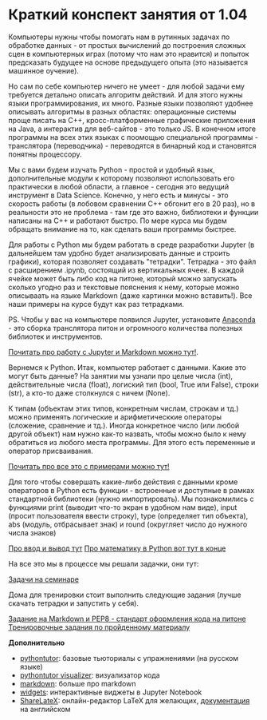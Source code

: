 # Краткий конспект занятия от 1.04

Компьютеры нужны чтобы помогать нам в рутинных задачах по обработке данных - от простых вычислений до построения сложных сцен в компьютерных играх (потому что нам это нравится) и попыток предсказать будущее на основе предыдущего опыта (это называется машинное оучение).

Но сам по себе компьютер ничего не умеет - для любой задачи ему требуется детально описать алгоритм действий. И для этого нужны языки программирования, их много. Разные языки позволяют удобнее описывать алгоритмы в разных областях: операционные системы проще писать на С++, кросс-платформенные графические приложения на Java, а интерактив для веб-сайтов - это только JS. В конечном итоге программы на всех этих языках с поомощью специальной программы - транслятора (переводчика) - переводятся в бинарный код и становятся понятны процессору.

Мы с вами будем изучать Python - простой и удобный язык, дополнительные модули к которому позволяют использовать его практически в любой области, а главное - сегодня это ведущий инструмент в Data Science. Конечно, у него есть и минусы - это скорость работы (в лобовом сравнении С++ обгонит его в 20 раз), но в реальности это не проблема - там где это важно, библиотеки и функции написаны на С++ и работают быстро. По мере курса мы будем обращать внимание на то, как сделать ваши программы быстрее.

Для работы с Python мы будем работать в среде разработки Jupyter (в дальнейшем там удобно будет анализировать данные и строить графики), которая позволяет создавать "тетрадки". Тетрадка - это файл с расширением .ipynb, состоящий из вертикальных ячеек. В каждой ячейке может быть либо код на питоне, который можно запускать сколько угодно раз и текстовые пояснения к нему, которые можно описываать на языке Markdown (даже картинки можно вставить!). Все наши примеры на курсе будут как раз тетрадками.

PS. Чтобы у вас на компьютере появился Jupyter, установите [Anaconda](https://www.anaconda.com/) - это сборка транслятора питон и огромноого количества полезных библиотек и инструментов.

[Почитать про работу с Jupyter и Markdown можно тут!](https://github.com/roctbb/pydat21/blob/main/lesson_1/intro-jupyter.ipynb).

Вернемся к Python. Итак, компьютер работает с данными. Какие это могут быть данные? На занятии мы узнали про целые числа (int), действительные числа (float), логиский тип (bool, True или False), строки (str), а кто-то даже столкнулся с ничем (None).

К типам (объектам этих типов, конкретным числам, строкам и тд.) можно применять логические и арифметическкие операторы (сложение, сравнение и тд.). Иногда конкретное число (или любой другой объект) нам нужно как-то назвать, чтобы можно было к нему обратиться из любого места программы. Для этого есть переменные и оператор присваивания.

[Почитать про все это с примерами можно тут!](https://github.com/roctbb/pydat21/blob/main/lesson_1/intro-variables.ipynb)

Для того чтобы совершать какие-либо действия с данными кроме операторов в Python есть функции - встроенные и доступные в рамках стандартной библиотеки (нужно импортировать). Мы познакомились с функциями print (выводит что-то экран в удобном нам виде), input (просит пользователя ввести строку), type (определяет тип объекта), abs (модуль, отбрасывает знак) и round (округляет число до нужного числа знаков)

[Про ввод и вывод тут](https://github.com/roctbb/pydat21/blob/main/lesson_1/input-output.ipynb)
[Про математику в Python вот тут в конце](https://github.com/roctbb/pydat21/blob/main/lesson_1/intro-variables.ipynb)

На все это мы в процессе мы решали задачки, они тут:

[Задачи на семинаре](https://github.com/roctbb/pydat21/blob/main/lesson_1/tasks.ipynb)

Дома для тренировки стоит выполнить следующие задания (лучше скачать тетрадки и запустить у себя).

[Задание на Markdown и PEP8 - стандарт оформления кода на питоне](https://github.com/roctbb/pydat21/blob/main/Homework/hw1.ipynb)
[Тренировочные задания по пройденному материалу](https://github.com/roctbb/pydat21/blob/main/Homework/hw2.ipynb)

**Дополнительно**

* [pythontutor](http://pythontutor.ru): базовые тьюториалы с упражнениями (на русском языке)
* [pythontutor visualizer](http://pythontutor.ru/visualizer/): визуализатор кода
* [markdown](https://www.ibm.com/support/knowledgecenter/SSQNUZ_current/com.ibm.icpdata.doc/dsx/markd-jupyter.html): больше про markdown
* [widgets](https://ipywidgets.readthedocs.io/en/stable/examples/Widget%20Basics.html): интерактивные виджеты в Jupyter Notebook
* [ShareLateX](https://ru.sharelatex.com/): онлайн-редактор LaTeX для желающих, [документация](https://www.overleaf.com/learn) на английском 
